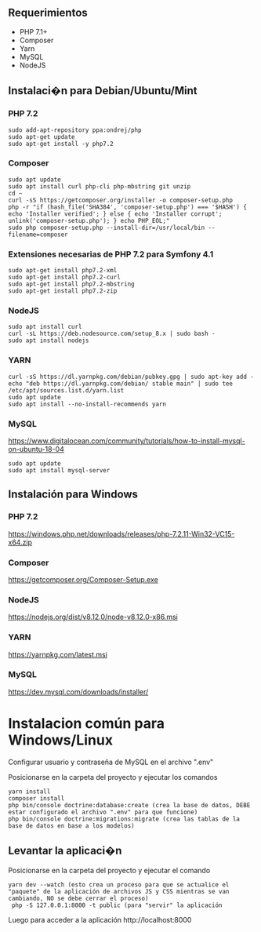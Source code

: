 ## Requerimientos
* PHP 7.1+
* Composer
* Yarn
* MySQL
* NodeJS

## Instalaci�n para Debian/Ubuntu/Mint

### PHP 7.2
```
sudo add-apt-repository ppa:ondrej/php
sudo apt-get update
sudo apt-get install -y php7.2
```

### Composer 
```
sudo apt update
sudo apt install curl php-cli php-mbstring git unzip
cd ~
curl -sS https://getcomposer.org/installer -o composer-setup.php
php -r "if (hash_file('SHA384', 'composer-setup.php') === '$HASH') { echo 'Installer verified'; } else { echo 'Installer corrupt'; unlink('composer-setup.php'); } echo PHP_EOL;"
sudo php composer-setup.php --install-dir=/usr/local/bin --filename=composer

```

### Extensiones necesarias de PHP 7.2 para Symfony 4.1
```
sudo apt-get install php7.2-xml
sudo apt-get install php7.2-curl
sudo apt-get install php7.2-mbstring
sudo apt-get install php7.2-zip
```

### NodeJS
```
sudo apt install curl
curl -sL https://deb.nodesource.com/setup_8.x | sudo bash -
sudo apt install nodejs
```

### YARN
```
curl -sS https://dl.yarnpkg.com/debian/pubkey.gpg | sudo apt-key add -
echo "deb https://dl.yarnpkg.com/debian/ stable main" | sudo tee /etc/apt/sources.list.d/yarn.list
sudo apt update
sudo apt install --no-install-recommends yarn
```

### MySQL
https://www.digitalocean.com/community/tutorials/how-to-install-mysql-on-ubuntu-18-04
```
sudo apt update
sudo apt install mysql-server
```

## Instalación para Windows

### PHP 7.2
https://windows.php.net/downloads/releases/php-7.2.11-Win32-VC15-x64.zip
### Composer 
https://getcomposer.org/Composer-Setup.exe
### NodeJS
https://nodejs.org/dist/v8.12.0/node-v8.12.0-x86.msi
### YARN
https://yarnpkg.com/latest.msi
### MySQL
https://dev.mysql.com/downloads/installer/

# Instalacion común para Windows/Linux
Configurar usuario y contraseña de MySQL en el archivo ".env"

Posicionarse en la carpeta del proyecto y ejecutar los comandos
```
yarn install
composer install
php bin/console doctrine:database:create (crea la base de datos, DEBE estar configurado el archivo ".env" para que funcione)
php bin/console doctrine:migrations:migrate (crea las tablas de la base de datos en base a los modelos)
```

## Levantar la aplicaci�n
Posicionarse en la carpeta del proyecto y ejecutar el comando
```
yarn dev --watch (esto crea un proceso para que se actualice el "paquete" de la aplicación de archivos JS y CSS mientras se van cambiando, NO se debe cerrar el proceso)
 php -S 127.0.0.1:8000 -t public (para "servir" la aplicación
 ```

Luego para acceder a la aplicación
http://localhost:8000
